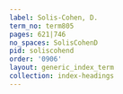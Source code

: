 ```yaml
---
label: Solis-Cohen, D.
term_no: term805
pages: 621|746
no_spaces: SolisCohenD
pid: soliscohend
order: '0906'
layout: generic_index_term
collection: index-headings
---
```

